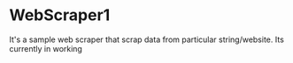 # WebScraper1
It's a sample web scraper that scrap data from particular string/website. Its currently in working 
